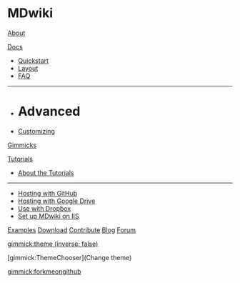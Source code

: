 # MDwiki

[About](index.md)

[Docs]()

  * [Quickstart](quickstart.md)
  * [Layout](layout.md)
  * [FAQ](faq.md)
  - - - -
  * # Advanced
  * [Customizing](customizing.md)

[Gimmicks](gimmicks.md)

[Tutorials]()

  * [About the Tutorials](tutorials.md)
  - - - -
  * [Hosting with GitHub](tutorials/github.md)
  * [Hosting with Google Drive](tutorials/drive.md)
  * [Use with Dropbox](tutorials/dropbox.md)
  * [Set up MDwiki on IIS](tutorials/iis/iis.md)

[Examples](examples.md)
[Download](download.md)
[Contribute](contribute/index.md)
[Blog](blog.md)
[Forum](forum.md)


[gimmick:theme (inverse: false)](spacelab)

[gimmick:ThemeChooser](Change theme)

[gimmick:forkmeongithub](http://github.com/Dynalon/mdwiki/)

<!-- counter pixel for counting visitors -->
<!-- <img src="http://stats.markdown.io/mdwiki_info.gif" style="display:none;"/> -->

<script type="text/javascript">

  var _gaq = _gaq || [];
  _gaq.push(['_setAccount', 'UA-44627253-1']);
  _gaq.push(['_trackPageview']);

  (function() {
    var ga = document.createElement('script'); ga.type = 'text/javascript'; ga.async = true;
    ga.src = ('https:' == document.location.protocol ? 'https://ssl' : 'http://www') + '.google-analytics.com/ga.js';
    var s = document.getElementsByTagName('script')[0]; s.parentNode.insertBefore(ga, s);
  })();

</script>